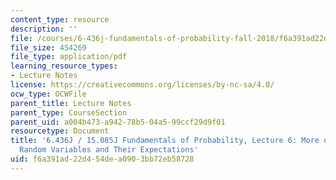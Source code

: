 ```yaml
---
content_type: resource
description: ''
file: /courses/6-436j-fundamentals-of-probability-fall-2018/f6a391ad22d454dea0903bb72eb58728_MIT6_436JF18_lec06.pdf
file_size: 454269
file_type: application/pdf
learning_resource_types:
- Lecture Notes
license: https://creativecommons.org/licenses/by-nc-sa/4.0/
ocw_type: OCWFile
parent_title: Lecture Notes
parent_type: CourseSection
parent_uid: a004b473-a942-78b5-04a5-99ccf29d9f01
resourcetype: Document
title: '6.436J / 15.085J Fundamentals of Probability, Lecture 6: More on Discrete
  Random Variables and Their Expectations'
uid: f6a391ad-22d4-54de-a090-3bb72eb58728
---
```

